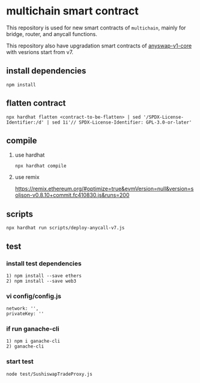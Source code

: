 # multichain smart contract

This repository is used for new smart contracts of `multichain`,
mainly for bridge, router, and anycall functions.

This repository also have upgradation smart contracts of
[anyswap-v1-core](https://github.com/anyswap/anyswap-v1-core.git)
with vesrions start from v7.

## install dependencies

```shell
npm install
```

## flatten contract

```shell
npx hardhat flatten <contract-to-be-flatten> | sed '/SPDX-License-Identifier:/d' | sed 1i'// SPDX-License-Identifier: GPL-3.0-or-later'
```

## compile

1. use hardhat

    ```shell
    npx hardhat compile
    ```

2. use remix

    <https://remix.ethereum.org/#optimize=true&evmVersion=null&version=soljson-v0.8.10+commit.fc410830.js&runs=200>

## scripts

```shell
npx hardhat run scripts/deploy-anycall-v7.js
```

## test

### install test dependencies

```shell
1) npm install --save ethers
2) npm install --save web3
```

### vi config/config.js

```shell
network: '',
privateKey: ''
```

### if run ganache-cli

```shell
1) npm i ganache-cli
2) ganache-cli
```

### start test

```shell
node test/SushiswapTradeProxy.js
```
